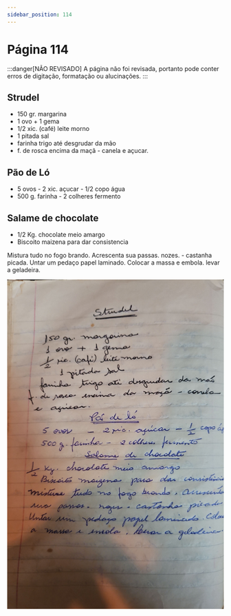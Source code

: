 ```yaml
---
sidebar_position: 114
---
```

# Página 114
:::danger[NÃO REVISADO]
A página não foi revisada, portanto pode conter erros de digitação, formatação ou alucinações.
:::
## Strudel

- 150 gr. margarina
- 1 ovo + 1 gema
- 1/2 xic. (café) leite morno
- 1 pitada sal
- farinha trigo até desgrudar da mão
- f. de rosca encima da maçã - canela e açucar.

## Pão de Ló

- 5 ovos - 2 xic. açucar - 1/2 copo água
- 500 g. farinha - 2 colheres fermento

## Salame de chocolate

- 1/2 Kg. chocolate meio amargo
- Biscoito maizena para dar consistencia

Mistura tudo no fogo brando. Acrescenta sua passas. nozes. - castanha picada.
Untar um pedaço papel laminado. Colocar a massa e embola. levar a geladeira.

![imagem base](./images/page_114.png)